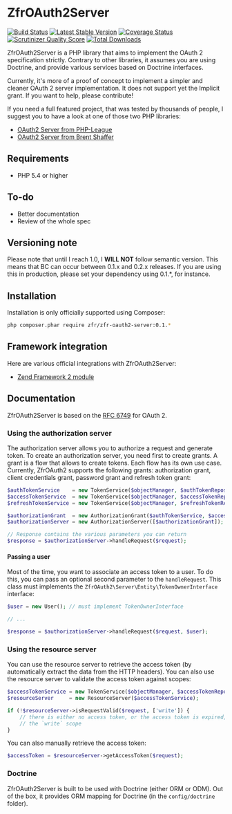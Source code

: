 # ZfrOAuth2Server

[![Build Status](https://travis-ci.org/zf-fr/zfr-oauth2-server.png)](https://travis-ci.org/zf-fr/zfr-oauth2-server)
[![Latest Stable Version](https://poser.pugx.org/zfr/zfr-oauth2-server/v/stable.png)](https://packagist.org/packages/zfr/zfr-oauth2-server)
[![Coverage Status](https://coveralls.io/repos/zf-fr/zfr-oauth2-server/badge.png)](https://coveralls.io/r/zf-fr/zfr-oauth2-server)
[![Scrutinizer Quality Score](https://scrutinizer-ci.com/g/zf-fr/zfr-oauth2-server/badges/quality-score.png?s=be36235c9898cfc55044f58d9bba789d2d4d102e)](https://scrutinizer-ci.com/g/zf-fr/zfr-oauth2-server/)
[![Total Downloads](https://poser.pugx.org/zfr/zfr-oauth2-server/downloads.png)](https://packagist.org/packages/zfr/zfr-oauth2-server)

ZfrOAuth2Server is a PHP library that aims to implement the OAuth 2 specification strictly. Contrary to other
libraries, it assumes you are using Doctrine, and provide various services based on Doctrine interfaces.

Currently, it's more of a proof of concept to implement a simpler and cleaner OAuth 2 server implementation. It
does not support yet the Implicit grant. If you want to help, please contribute!

If you need a full featured project, that was tested by thousands of people, I suggest you to have a look
at one of those two PHP libraries:

- [OAuth2 Server from PHP-League](https://github.com/php-loep/oauth2-server)
- [OAuth2 Server from Brent Shaffer](https://github.com/bshaffer/oauth2-server-php)

## Requirements

- PHP 5.4 or higher

## To-do

- Better documentation
- Review of the whole spec

## Versioning note

Please note that until I reach 1.0, I **WILL NOT** follow semantic version. This means that BC can occur between
0.1.x and 0.2.x releases. If you are using this in production, please set your dependency using 0.1.*, for instance.

## Installation

Installation is only officially supported using Composer:

```sh
php composer.phar require zfr/zfr-oauth2-server:0.1.*
```

## Framework integration

Here are various official integrations with ZfrOAuth2Server:

* [Zend Framework 2 module](https://github.com/zf-fr/zfr-oauth2-server-module)

## Documentation

ZfrOAuth2Server is based on the [RFC 6749](http://tools.ietf.org/html/rfc6749) for OAuth 2.

### Using the authorization server

The authorization server allows you to authorize a request and generate token. To create an authorization server,
you need first to create grants. A grant is a flow that allows to create tokens. Each flow has its own use case.
Currently, ZfrOAuth2 supports the following grants: authorization grant, client credentials grant, password grant
and refresh token grant:

```php
$authTokenService    = new TokenService($objectManager, $authTokenRepository, $scopeRepository);
$accessTokenService  = new TokenService($objectManager, $accessTokenRepository, $scopeRepository);
$refreshTokenService = new TokenService($objectManager, $refreshTokenRepository, $scopeRepository);

$authorizationGrant  = new AuthorizationGrant($authTokenService, $accessTokenService, $refreshTokenService);
$authorizationServer = new AuthorizationServer([$authorizationGrant]);

// Response contains the various parameters you can return
$response = $authorizationServer->handleRequest($request);
```

#### Passing a user

Most of the time, you want to associate an access token to a user. To do this, you can pass an optional second
parameter to the `handleRequest`. This class must implements the `ZfrOAuth2\Server\Entity\TokenOwnerInterface`
interface:

```php
$user = new User(); // must implement TokenOwnerInterface

// ...

$response = $authorizationServer->handleRequest($request, $user);
```

### Using the resource server

You can use the resource server to retrieve the access token (by automatically extract the data from the HTTP
headers). You can also use the resource server to validate the access token against scopes:

```php
$accessTokenService = new TokenService($objectManager, $accessTokenRepository, $scopeRepository);
$resourceServer     = new ResourceServer($accessTokenService);

if (!$resourceServer->isRequestValid($request, ['write']) {
    // there is either no access token, or the access token is expired, or the access token does not have
    // the `write` scope
}
```

You can also manually retrieve the access token:

```php
$accessToken = $resourceServer->getAccessToken($request);
```

### Doctrine

ZfrOAuth2Server is built to be used with Doctrine (either ORM or ODM). Out of the box, it provides ORM mapping for
Doctrine (in the `config/doctrine` folder).
